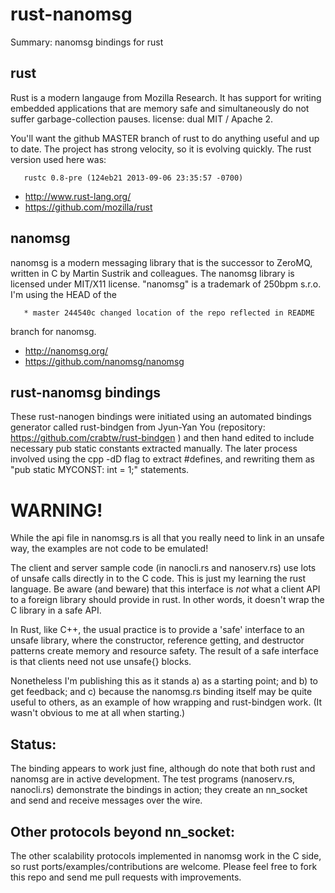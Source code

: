 rust-nanomsg
============

Summary: nanomsg bindings for rust

rust
----- 
Rust is a modern langauge from Mozilla Research. It has  support for 
 writing embedded applications that are memory safe and simultaneously
 do not suffer garbage-collection pauses. license: dual MIT / Apache 2.

 You'll want the github MASTER branch of rust to do anything useful
 and up to date. The project has strong velocity, so it is evolving
 quickly. The rust version used here was:

       rustc 0.8-pre (124eb21 2013-09-06 23:35:57 -0700)

- http://www.rust-lang.org/
- https://github.com/mozilla/rust

nanomsg
-------
nanomsg is a modern messaging library that is the 
 successor to ZeroMQ, written in C by Martin Sustrik and colleagues.
 The nanomsg library is licensed under MIT/X11 license. "nanomsg" 
 is a trademark of 250bpm s.r.o.  I'm using the HEAD of the

       * master 244540c changed location of the repo reflected in README

 branch for nanomsg.

- http://nanomsg.org/
- https://github.com/nanomsg/nanomsg

rust-nanomsg bindings
---------------------

These rust-nanogen bindings were initiated using an automated bindings
 generator called rust-bindgen from Jyun-Yan You (repository:
 https://github.com/crabtw/rust-bindgen ) and then hand edited to
 include necessary pub static constants extracted manually. The
 later process involved using the cpp -dD flag to extract #defines,
 and rewriting them as "pub static MYCONST: int = 1;" statements.

WARNING!
========

While the api file in nanomsg.rs is all that you really need to link in an unsafe way, 
the examples are not code to be emulated!

The client and server sample code (in nanocli.rs and nanoserv.rs) use lots of unsafe calls directly in to the C code.  This is just my learning the rust language. Be aware (and beware) that this interface is *not* what a client API to a foreign library should provide in rust.  In other words, it doesn't wrap the C library in a safe API.  

In Rust, like C++, the usual practice is to provide a 'safe' interface to an unsafe library, where the constructor, reference getting, and destructor patterns create memory and resource safety. The result of a safe interface is that clients need not use unsafe{} blocks.

Nonetheless I'm publishing this as it stands a) as a starting point; and b) to get feedback; and c) because the nanomsg.rs binding itself may be quite useful to others, as an example of how wrapping and rust-bindgen work. (It wasn't obvious to me at all when starting.)

Status:  
-------
The binding appears to work just fine, although do note
that both rust and nanomsg are in active development.
The test programs (nanoserv.rs, nanocli.rs) demonstrate
the bindings in action; they create an nn_socket and send
and receive messages over the wire. 


Other protocols beyond nn_socket: 
---------------------------------

The other scalability protocols implemented in nanomsg work in the C side,
so rust ports/examples/contributions are welcome. Please feel free to fork 
this repo and send me pull requests with improvements. 
